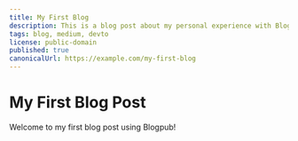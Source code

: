 ```yaml
---
title: My First Blog
description: This is a blog post about my personal experience with Blogpub.
tags: blog, medium, devto
license: public-domain
published: true
canonicalUrl: https://example.com/my-first-blog
---
```

# My First Blog Post

Welcome to my first blog post using Blogpub!
